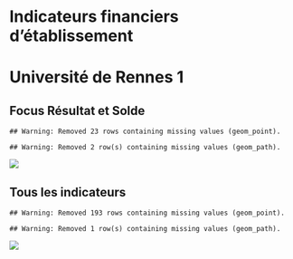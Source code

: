 Indicateurs financiers d’établissement
================

# Université de Rennes 1

## Focus Résultat et Solde

    ## Warning: Removed 23 rows containing missing values (geom_point).

    ## Warning: Removed 2 row(s) containing missing values (geom_path).

![](/home/julien/repo/cpesr/RFC/Finances/Etablissements/université_de_rennes_1_files/figure-gfm/etab.focus-1.png)<!-- -->

## Tous les indicateurs

    ## Warning: Removed 193 rows containing missing values (geom_point).

    ## Warning: Removed 1 row(s) containing missing values (geom_path).

![](/home/julien/repo/cpesr/RFC/Finances/Etablissements/université_de_rennes_1_files/figure-gfm/etab-1.png)<!-- -->
